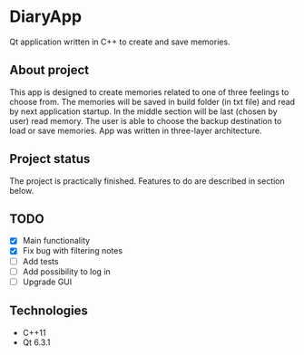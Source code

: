 # DiaryApp
Qt application written in C++ to create and save memories.



## About project
This app is designed to create memories related to one of three feelings to choose from.
The memories will be saved in build folder (in txt file) and read by next application startup. In the middle section will be last (chosen by user) read memory.
The user is able to choose the backup destination to load or save memories.
App was written in three-layer architecture.

## Project status
The project is practically finished. Features to do are described in section below.

## TODO
- [x] Main functionality
- [x] Fix bug with filtering notes
- [ ] Add tests
- [ ] Add possibility to log in
- [ ] Upgrade GUI

## Technologies
- C++11
- Qt 6.3.1


